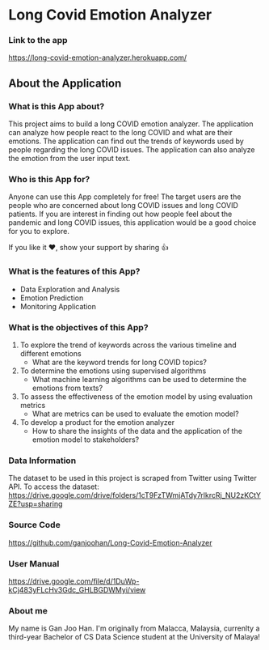 # Long Covid Emotion Analyzer

### Link to the app
https://long-covid-emotion-analyzer.herokuapp.com/

## About the Application

### What is this App about?
This project aims to build a long COVID emotion analyzer. The application can analyze how people react to the long COVID and what are their emotions. The application can find out the trends of keywords used by people regarding the long COVID issues. The application can also analyze the emotion from the user input text.

### Who is this App for?
Anyone can use this App completely for free! The target users are the people who are concerned about long COVID issues and long COVID patients. If you are interest in finding out how people feel about the pandemic and long COVID issues, this application would be a good choice for you to explore.

If you like it ❤️, show your support by sharing 👍

### What is the features of this App?
+ Data Exploration and Analysis
+ Emotion Prediction
+ Monitoring Application

### What is the objectives of this App?
1. To explore the trend of keywords across the various timeline and different emotions
      + What are the keyword trends for long COVID topics?
2. To determine the emotions using supervised algorithms
      + What machine learning algorithms can be used to determine the emotions from texts?
3. To assess the effectiveness of the emotion model by using evaluation metrics
      + What are metrics can be used to evaluate the emotion model?
4. To develop a product for the emotion analyzer
      + How to share the insights of the data and the application of the emotion model to stakeholders?

### Data Information
The dataset to be used in this project is scraped from Twitter using Twitter API.
To access the dataset:
https://drive.google.com/drive/folders/1cT9FzTWmjATdy7rlkrcRj_NU2zKCtYZE?usp=sharing

### Source Code
https://github.com/ganjoohan/Long-Covid-Emotion-Analyzer

### User Manual
https://drive.google.com/file/d/1DuWp-kCj483yFLcHv3Gdc_GHLBGDWMyi/view

### About me
My name is Gan Joo Han. I'm originally from Malacca, Malaysia, currenlty a third-year Bachelor of CS Data Science student at the University of Malaya!
